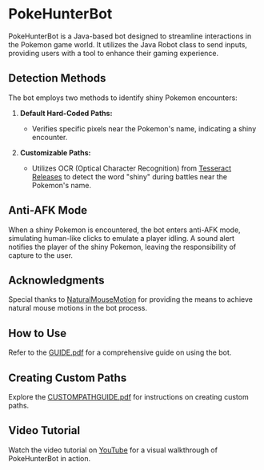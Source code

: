 # PokeHunterBot

PokeHunterBot is a Java-based bot designed to streamline interactions in the Pokemon game world. It utilizes the Java Robot class to send inputs, providing users with a tool to enhance their gaming experience.

## Detection Methods

The bot employs two methods to identify shiny Pokemon encounters:

1. **Default Hard-Coded Paths:**
   - Verifies specific pixels near the Pokemon's name, indicating a shiny encounter.

2. **Customizable Paths:**
   - Utilizes OCR (Optical Character Recognition) from [Tesseract Releases](https://github.com/tesseract-ocr/tessdata/releases) to detect the word "shiny" during battles near the Pokemon's name.

## Anti-AFK Mode

When a shiny Pokemon is encountered, the bot enters anti-AFK mode, simulating human-like clicks to emulate a player idling. A sound alert notifies the player of the shiny Pokemon, leaving the responsibility of capture to the user.

## Acknowledgments

Special thanks to [NaturalMouseMotion](https://github.com/JoonasVali/NaturalMouseMotion.git) for providing the means to achieve natural mouse motions in the bot process.

## How to Use

Refer to the [GUIDE.pdf](https://github.com/LorenzoMezza/PokeHunterBot/files/13631786/GUIDE.pdf) for a comprehensive guide on using the bot.

## Creating Custom Paths

Explore the [CUSTOMPATHGUIDE.pdf](https://github.com/LorenzoMezza/PokeHunterBot/files/13631790/CUSTOMPATHGUIDE.pdf) for instructions on creating custom paths.

## Video Tutorial

Watch the video tutorial on [YouTube](https://www.youtube.com/watch?v=NeBkJnjdOfA) for a visual walkthrough of PokeHunterBot in action.
